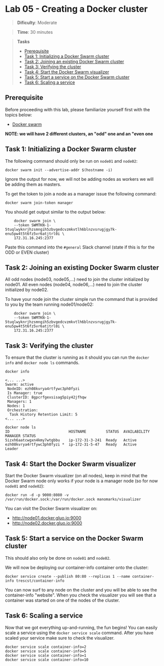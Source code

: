 # Lab 05 - Creating a Docker cluster

> **Dificulty**: Moderate

> **Time**: 30 minutes

> **Tasks**
> - [Prerequisite](#Prerequisite)
> - [Task 1: Initializing a Docker Swarm cluster](#task-1-initializing-a-docker-swarm-cluster)
> - [Task 2: Joining an existing Docker Swarm cluster](#task-2-joining-an-existing-docker-swarm-cluster)
> - [Task 3: Verifying the cluster](#task-3-verifying-the-cluster)
> - [Task 4: Start the Docker Swarm visualizer](#task-4-start-the-docker-swarm-visualizer)
> - [Task 5: Start a service on the Docker Swarm cluster](#task-5-start-a-service-on-the-docker-swarm-cluster)
> - [Task 6: Scaling a service](#task-6-scaling-a-service)

## Prerequisite

Before proceeding with this lab, please familiarize yourself first with the topics below:

* [Docker swarm](https://docs.docker.com/engine/reference/glossary/#/swarm)

**NOTE: we will have 2 different clusters, an "odd" one and an "even one**

## Task 1: Initializing a Docker Swarm cluster

The following command should only be run on `node01` and `node02`:

```
docker swarm init --advertise-addr $(hostname -i) 
```

Ignore the output for now, we will not be adding nodes as workers we will be adding them as masters.

To get the token to join a node as a manager issue the following command:

```
docker swarm join-token manager
```

You should get output similar to the output below:

```
    docker swarm join \
    --token SWMTKN-1-5tuqlwyknrjhzsmngih5zbvgedcvzmkvtlh6blnzvsrugjgy7k-enu5pw4t5t6fz5vr6atjtrl0i \
    172.31.16.245:2377
```

Paste this command into the `#general` Slack channel (state if this is for the ODD or EVEN cluster)


## Task 2: Joining an existing Docker Swarm cluster

All odd nodes (node03, node05,...) need to join the cluster initialized by node01.  All even nodes (node04, node06,...) need to join the cluster initialized by node02.

To have your node join the cluster simple run the command that is provided to you by the team running node01/node02:

```
    docker swarm join \
    --token SWMTKN-1-5tuqlwyknrjhzsmngih5zbvgedcvzmkvtlh6blnzvsrugjgy7k-enu5pw4t5t6fz5vr6atjtrl0i \
    172.31.16.245:2377
```

## Task 3: Verifying the cluster

To ensure that the cluster is running as it should you can run the `docker info` and `docker node ls` commands.

```
docker info

<... ...>
Swarm: active
 NodeID: ezh08kvrya4rtfywc3ph0fyzi
 Is Manager: true
 ClusterID: 8gpcrfgexsisag5piy42jfhqw
 Managers: 1
 Nodes: 1
 Orchestration:
  Task History Retention Limit: 5
<... ...> 

docker node ls
ID                           HOSTNAME         STATUS  AVAILABILITY  MANAGER STATUS
5izxh6aatcwgxn4kmy7wtgbbu    ip-172-31-3-241  Ready   Active
ezh08kvrya4rtfywc3ph0fyzi *  ip-172-31-5-47   Ready   Active        Leader
```
## Task 4: Start the Docker Swarm visualizer

Start the Docker Swarm visualizer (on all nodes), keep in mind that the Docker Swarm node only works if your node is a manager node (so for now `node01` and `node02`):

```
docker run -d -p 9000:8080 -v /var/run/docker.sock:/var/run/docker.sock manomarks/visualizer
```

You can visit the Docker Swarm visualizer on:
- http://node01.docker.gluo.io:9000
- http://node02.docker.gluo.io:9000

## Task 5: Start a service on the Docker Swarm cluster

This should also only be done on `node01` and `node02`.

We will now be deploying our container-info container onto the cluster:

```
docker service create --publish 80:80 --replicas 1 --name container-info trescst/container-info
```

You can now surf to any node on the cluster and you will be able to see the container-info "website".  When you check the visualizer you will see that a container was started on one of the nodes of the cluster.

## Task 6: Scaling a service

Now that we got everything up-and-running, the fun begins!  You can easily scale a service using the `docker service scale` command.  After you have scaled your service make sure to check the visualizer.

```
docker service scale container-info=2
docker service scale container-info=5
docker service scale container-info=1
docker service scale container-info=10
```
